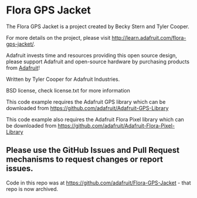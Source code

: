 # Flora GPS Jacket

The Flora GPS Jacket is a project created by Becky Stern and Tyler Cooper.  

For more details on the project, please visit http://learn.adafruit.com/flora-gps-jacket/.

Adafruit invests time and resources providing this open source design, please support Adafruit and 
open-source hardware by purchasing products from [Adafruit](https://www.adafruit.com/)!

Written by Tyler Cooper for Adafruit Industries.

BSD license, check license.txt for more information

This code example requires the Adafruit GPS library which can be downloaded from https://github.com/adafruit/Adafruit-GPS-Library

This code example also requires the Adafruit Flora Pixel library which can be downloaded from https://github.com/adafruit/Adafruit-Flora-Pixel-Library

Please use the GitHub Issues and Pull Request mechanisms to request changes or report issues. 
----------------------
Code in this repo was at https://github.com/adafruit/Flora-GPS-Jacket - that repo is now archived.
